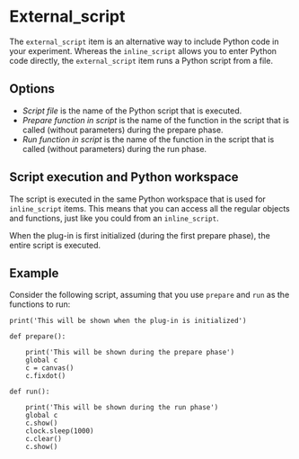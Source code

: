 # External_script

The `external_script` item is an alternative way to include Python code in your experiment. Whereas the `inline_script` allows you to enter Python code directly, the `external_script` item runs a Python script from a file.

## Options

- *Script file* is the name of the Python script that is executed.
- *Prepare function in script* is the name of the function in the script that is called (without parameters) during the prepare phase.
- *Run function in script* is the name of the function in the script that is called (without parameters) during the run phase.

## Script execution and Python workspace

The script is executed in the same Python workspace that is used for `inline_script` items. This means that you can access all the regular objects  and functions, just like you could from an `inline_script`.

When the plug-in is first initialized (during the first prepare phase), the entire script is executed.

## Example

Consider the following script, assuming that you use `prepare` and `run` as the functions to run:

~~~ .python
print('This will be shown when the plug-in is initialized')

def prepare():

    print('This will be shown during the prepare phase')
    global c
    c = canvas()
    c.fixdot()

def run():

    print('This will be shown during the run phase')
    global c
    c.show()
    clock.sleep(1000)
    c.clear()
    c.show()
~~~
